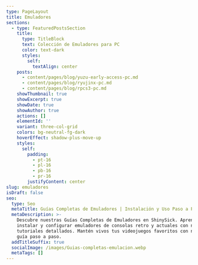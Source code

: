 ```yaml
---
type: PageLayout
title: Emuladores
sections:
  - type: FeaturedPostsSection
    title:
      type: TitleBlock
      text: Colección de Emuladores para PC
      color: text-dark
      styles:
        self:
          textAlign: center
    posts:
      - content/pages/blog/yuzu-early-access-pc.md
      - content/pages/blog/ryujinx-pc.md
      - content/pages/blog/rpcs3-pc.md
    showThumbnail: true
    showExcerpt: true
    showDate: true
    showAuthor: true
    actions: []
    elementId: ''
    variant: three-col-grid
    colors: bg-neutral-fg-dark
    hoverEffect: shadow-plus-move-up
    styles:
      self:
        padding:
          - pt-16
          - pl-16
          - pb-16
          - pr-16
        justifyContent: center
slug: emuladores
isDraft: false
seo:
  type: Seo
  metaTitle: Guías Completas de Emuladores | Instalación y Uso Paso a Paso
  metaDescription: >-
    Descubre nuestras Guías Completas de Emuladores en ShinySick. Aprende a
    instalar y configurar emuladores de consolas retro y actuales con nuestros
    tutoriales detallados. Mantén vivos tus videojuegos favoritos con nuestra
    guía paso a paso.
  addTitleSuffix: true
  socialImage: /images/Guias-completas-emulacion.webp
  metaTags: []
---
```

